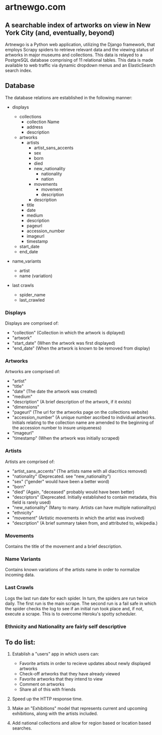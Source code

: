 artnewgo.com
=
A searchable index of artworks on view in New York City (and, eventually, beyond)
-
Artnewgo is a Python web application, utilizing the Django framework, that employs Scrapy spiders to retrieve relevant data and the viewing status of artworks in major museums and collections. This data is relayed to a PostgreSQL database comprising of 11 relational tables. This data is made available to web traffic via dynamic dropdown menus and an ElasticSearch search index.

Database
-
The database relations are established in the following manner:

* displays
  * collections
    * collection Name
    * address
    * description
  * artworks
    * artists
      * artist_sans_accents
      * sex
      * born
      * died
      * new_nationality
        * nationality
        * nation
      * movements
        * movement
        * description
      * description
    * title
    * date
    * medium
    * description
    * pageurl
    * accession_number
    * imageurl
    * timestamp
  * start_date
  * end_date

* name_variants
  * artist
  * name (variation)
  
* last crawls
  * spider_name
  * last_crawled
      
  
 

### Displays
Displays are comprised of:
* "collection" (Collection in which the artwork is diplayed)
* "artwork"
* "start_date" (When the artwork was first displayed)
* "end_date" (When the artwork is known to be removed from display)

### Artworks
Artworks are comprised of:
* "artist"
* "title"
* "date" (The date the artwork was created)
* "medium"
* "description" (A brief description of the artwork, if it exists)
* "dimensions"
* "pageurl" (The url for the artworks page on the collections website)
* "accession_number" (A unique number ascribed to individual artworks. Initials relating to the collection name are amended to the beginning of the accession number to insure uniqueness)
* "imageurl"
* "timestamp" (When the artwork was initially scraped)

### Artists
Artists are comprised of:
* "artist_sans_accents" (The artists name with all diacritics removed)
* "nationality" (Deprecated. see "new_nationality")
* "sex" ("gender" would have been a better word)
* "born"
* "died" (Again, "deceased" probably would have been better)
* "descriptors" (Deprecated. Initially established to contain metadata, this field is rarely used)
* "new_nationality" (Many to many. Artists can have multiple nationalitys)
* "ethnicity"
* "movement" (Artistic movements in which the artist was involved)
* "description" (A brief summary taken from, and attributed to, wikipedia.)

### Movements
Contains the title of the movement and a brief description.

### Name Variants
Contains known variations of the artists name in order to normalize incoming data.

### Last Crawls
Logs the last run date for each spider. In turn, the spiders are run twice daily. The first run is the main scrape. The second run is a fail safe in which the spider checks the log to see if an initial run took place and, if not, execute a scrape. This is to overcome Heroku's spotty scheduler.

### Ethnicity and Nationality are fairly self descriptive

To do list:
-
1. Establish a "users" app in which users can:
    * Favorite artists in order to recieve updates about newly displayed artworks
    * Check-off artworks that they have already viewed
    * Favorite artworks that they intend to view
    * Comment on artworks
    * Share all of this with friends

2. Speed up the HTTP response time.

3. Make an "Exhibitions" model that represents current and upcoming exhibitions, along with the artists included.

4. Add national collections and allow for region based or location based searches.
